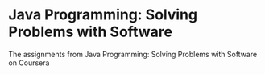 # Java Programming: Solving Problems with Software
The assignments from Java Programming: Solving Problems with Software on Coursera
